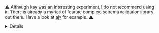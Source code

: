 ⚠️ Although kay was an interesting experiment, I do not recommend using it. There is already a myriad of feature complete schema validation library out there. Have a look at [ajv](https://github.com/epoberezkin/ajv) for example. ⚠️

<details>
# kay

User-centered validation library.
  
* [Installation](#installation)
* [Example](#example)
* [Motivation](#motivation)
* [Documentation](#documentation)

## Installation

* `npm instal kkay --save`

## Example

```javascript
var kay = require('kay');
var schema = kay.schema({
  firstname: kay.required().minlength(3),
  lastname: kay.minlength(3)
});

var user = {
  lastname: 'Do'
};

schema.validate(user);
// {
//   $invalid: true,
//   firstname: {
//     $invalid: true,
//     required: true,
//     minlength: true
//   },
//
//   lastname: {
//     $invalid: true,
//     minlength: true
//   }
// }
```

## Motivation

I believe that the purpose of client-side validation should be to provide guidance to users but in no way to strictly validate data.
Having this in mind completely changed the way I conceived kay.
What is invalid from a code perspective is not necessarily wrong from the user side.
For example, with kay `null` does not make a `minlength` constraint to be invalid unless it is required.
Instead, `null`, `''` and `[]` are considered to be "empty" values.

## Documentation

kay's api is a just a serie of chainable functions.

### kay.validate(value, [callback])

Run the value against the added constraint and return a map of errors or call callback with it.

**Example**

```javascript
var name = kay.required().minlength(3);
name.validate('Jo');
// {
//   $invalid: true,
//   minlength: true
// }

name.validate('Jo', function isInvalid (errors) {
  return errors.$invalid;
});
// true

name.validate('John');
// {}
```

### kay.required()

Add a constraint that checks if value is not empty (`null`, `undefined`, `[]`, `''`).

**Example**

```javascript
var name = kay.required();
name.validate(null);
// {
//   $invalid: true,
//   required: true
// }

name.validate('John');
// {}
```

### kay.string()

Add a constraint that checks if value is a string.
Note: empty values are valid "string".

**Example**

```javascript
var name = kay.required();
name.validate(123);
// {
//   $invalid: true,
//   string: true
// }

name.validate('John');
// {}
```

### kay.number()

Add a constraint that checks if value is a number.
Note: empty values are valid "number".

**Example**

```javascript
var age = kay.required();
age.validate('John');
// {
//   $invalid: true,
//   number: true
// }

age.validate(123);
// {}
```

### kay.func()

Add a constraint that checks if value is a function.
Note: empty values are valid "func".

**Example**

```javascript
var callback = kay.func();
callback.validate('John');
// {
//   $invalid: true,
//   func: true
// }

callback.validate(function () {});
// {}
```

### kay.object()

Add a constraint that checks if value is a object.
Note: empty values are valid "object".

**Example**

```javascript
var user = kay.object();
user.validate('John');
// {
//   $invalid: true,
//   object: true
// }

user.validate({});
// {}
```

### kay.array()

Add a constraint that checks if value is a array.
Note: empty values are valid "array".

**Example**

```javascript
var repos = kay.array();
repos.validate('John');
// {
//   $invalid: true,
//   array: true
// }

repos.validate(['kay']);
// {}
```

### kay.bool()

Add a constraint that checks if value is a boolean.
Note: empty values are valid "bool".

**Example**

```javascript
var isOnline = kay.bool();
isOnline.validate('John');
// {
//   $invalid: true,
//   bool: true
// }

isOnline.validate(true);
// {}
```

### kay.minlength(minimum)

Add a constraint that checks if value has a length equal or greater than minimum.
Note: empty values are valid "minlength".

**Example**

```javascript
var repos = kay.minlength(2);
repos.validate(['kay']);
// {
//   $invalid: true,
//   minlength: true
// }

repos.validate(['kay', 'react-kay']);
// {}
```

### kay.maxlength(maximum)

Add a constraint that checks if value has a length equal or lower than maximum.
Note: empty values are valid "maxlength".

**Example**

```javascript
var repos = kay.maxlength(1);
repos.validate(['kay', 'react-kay']);
// {
//   $invalid: true,
//   maxlength: true
// }

repos.validate(['kay']);
// {}
```

### kay.min(minimum)

Add a constraint that checks if value is a number equal or greater than minimum.
Note: empty values are valid "min".

**Example**

```javascript
var age = kay.min(24);
age.validate(12);
// {
//   $invalid: true,
//   min: true
// }

age.validate(32);
// {}
```

### kay.max(maximum)

Add a constraint that checks if value is a number equal or lower than maximum.
Note: empty values are valid "max".

**Example**

```javascript
var age = kay.max(24);
age.validate(32);
// {
//   $invalid: true,
//   max: true
// }

age.validate(12);
// {}
```

### kay.pattern(regexp)

Add a constraint that checks if value matches regexp.
Note: empty values are valid "regexp".

**Example**

```javascript
var email = kay.pattern(/[^@]+@[^@]+/);
email.validate('johngmail.com');
// {
//   $invalid: true,
//   pattern: true
// }

email.validate('john@gmail.com');
// {}
```

### kay.message(msg)

Define a message for the previously added constraint.
This msg will be used instead of "true" in the error map.
Note: there's no restriction to what msg can be, as long as it can be stored in an object.

**Example**

```javascript
var name =
  kay
    .required().message('Please fill in your name')
    .minlength(3).message('Sorry but that name is too short.');

kay.validate(null)
// {
//   $invalid: true,
//   required: 'Please fill in your name'
// }

kay.validate('Jo')
// {
//   $invalid: true,
//   minlength: 'Sorry but that name is too short.'
// }
```

### kay.defaultValue(value)

Define a default value that can be used in a schema.

**Example**

```javascript
var user = kay.schema({
  name: kay.defaultValue('John')
});

user.values({});
// {
//   name: 'John'
// }
```

### kay.schema(obj)

Create a schema that can be used to validate a structure.

**Example**

```javascript
var user = kay.schema({
  name: kay.required().string(),
  age: kay.number()
});
```

#### schema.validate(value, [callback])

Equivalent of kay.validate but for schemas.

**Example**

```javascript
var user = kay.schema({
  name: kay.required().string(),
  age: kay.number()
});

user.validate({
  age: 'John'
});

// {
//   $invalid: true,
//   name: {
//     $invalid: true,
//     required: true
//   },
//   age: {
//     $invalid: true,
//     number: true
//   }
// }
```

#### schema.values(value, [callback])

Return the valid and default values from the provided "value".
If callback is provided, return the result of calling it with two arguments: an error map (from schema.validate) and the data.

**Example**

```javascript
var user = kay.schema({
  firstname: kay.required().string(),
  lastname: kay.string().defaultValue('Doe')
});

user.values({
  lastname: 123
});
// {
//   lastname: 'Doe'
// }

user.values({
  firstname: 'John'
});
// {
//   firstname: 'John',
//   lastname: 'Doe'
// }
```
</details>
